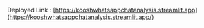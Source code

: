 Deployed Link : [https://kooshwhatsappchatanalysis.streamlit.app](https://kooshwhatsappchatanalysis.streamlit.app/)

